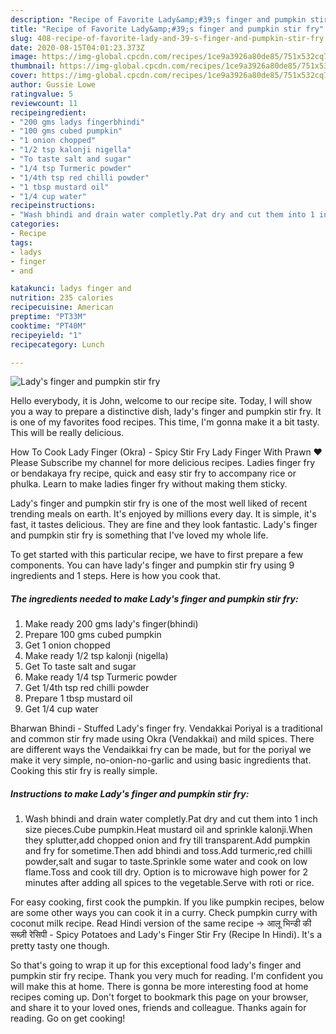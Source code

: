 ```yaml
---
description: "Recipe of Favorite Lady&amp;#39;s finger and pumpkin stir fry"
title: "Recipe of Favorite Lady&amp;#39;s finger and pumpkin stir fry"
slug: 408-recipe-of-favorite-lady-and-39-s-finger-and-pumpkin-stir-fry
date: 2020-08-15T04:01:23.373Z
image: https://img-global.cpcdn.com/recipes/1ce9a3926a80de85/751x532cq70/ladys-finger-and-pumpkin-stir-fry-recipe-main-photo.jpg
thumbnail: https://img-global.cpcdn.com/recipes/1ce9a3926a80de85/751x532cq70/ladys-finger-and-pumpkin-stir-fry-recipe-main-photo.jpg
cover: https://img-global.cpcdn.com/recipes/1ce9a3926a80de85/751x532cq70/ladys-finger-and-pumpkin-stir-fry-recipe-main-photo.jpg
author: Gussie Lowe
ratingvalue: 5
reviewcount: 11
recipeingredient:
- "200 gms ladys fingerbhindi"
- "100 gms cubed pumpkin"
- "1 onion chopped"
- "1/2 tsp kalonji nigella"
- "To taste salt and sugar"
- "1/4 tsp Turmeric powder"
- "1/4th tsp red chilli powder"
- "1 tbsp mustard oil"
- "1/4 cup water"
recipeinstructions:
- "Wash bhindi and drain water completly.Pat dry and cut them into 1 inch size pieces.Cube pumpkin.Heat mustard oil and sprinkle kalonji.When they splutter,add chopped onion and fry till transparent.Add pumpkin and fry for sometime.Then add bhindi and toss.Add turmeric,red chilli powder,salt and sugar to taste.Sprinkle some water and cook on low flame.Toss and cook till dry. Option is to microwave high power for 2 minutes after adding all spices to the vegetable.Serve with roti or rice."
categories:
- Recipe
tags:
- ladys
- finger
- and

katakunci: ladys finger and 
nutrition: 235 calories
recipecuisine: American
preptime: "PT33M"
cooktime: "PT40M"
recipeyield: "1"
recipecategory: Lunch

---
```



![Lady&#39;s finger and pumpkin stir fry](https://img-global.cpcdn.com/recipes/1ce9a3926a80de85/751x532cq70/ladys-finger-and-pumpkin-stir-fry-recipe-main-photo.jpg)

Hello everybody, it is John, welcome to our recipe site. Today, I will show you a way to prepare a distinctive dish, lady&#39;s finger and pumpkin stir fry. It is one of my favorites food recipes. This time, I'm gonna make it a bit tasty. This will be really delicious.

How To Cook Lady Finger (Okra) - Spicy Stir Fry Lady Finger With Prawn ♥ Please Subscribe my channel for more delicious recipes. Ladies finger fry or bendakaya fry recipe, quick and easy stir fry to accompany rice or phulka. Learn to make ladies finger fry without making them sticky.

Lady&#39;s finger and pumpkin stir fry is one of the most well liked of recent trending meals on earth. It's enjoyed by millions every day. It is simple, it's fast, it tastes delicious. They are fine and they look fantastic. Lady&#39;s finger and pumpkin stir fry is something that I've loved my whole life.


To get started with this particular recipe, we have to first prepare a few components. You can have lady&#39;s finger and pumpkin stir fry using 9 ingredients and 1 steps. Here is how you cook that.

<!--inarticleads1-->

##### The ingredients needed to make Lady&#39;s finger and pumpkin stir fry:

1. Make ready 200 gms lady&#39;s finger(bhindi)
1. Prepare 100 gms cubed pumpkin
1. Get 1 onion chopped
1. Make ready 1/2 tsp kalonji (nigella)
1. Get To taste salt and sugar
1. Make ready 1/4 tsp Turmeric powder
1. Get 1/4th tsp red chilli powder
1. Prepare 1 tbsp mustard oil
1. Get 1/4 cup water


Bharwan Bhindi - Stuffed Lady&#39;s finger fry. Vendakkai Poriyal is a traditional and common stir fry made using Okra (Vendakkai) and mild spices. There are different ways the Vendaikkai fry can be made, but for the poriyal we make it very simple, no-onion-no-garlic and using basic ingredients that. Cooking this stir fry is really simple. 

<!--inarticleads2-->

##### Instructions to make Lady&#39;s finger and pumpkin stir fry:

1. Wash bhindi and drain water completly.Pat dry and cut them into 1 inch size pieces.Cube pumpkin.Heat mustard oil and sprinkle kalonji.When they splutter,add chopped onion and fry till transparent.Add pumpkin and fry for sometime.Then add bhindi and toss.Add turmeric,red chilli powder,salt and sugar to taste.Sprinkle some water and cook on low flame.Toss and cook till dry. Option is to microwave high power for 2 minutes after adding all spices to the vegetable.Serve with roti or rice.


For easy cooking, first cook the pumpkin. If you like pumpkin recipes, below are some other ways you can cook it in a curry. Check pumpkin curry with coconut milk recipe. Read Hindi version of the same recipe -&gt; आलू भिन्डी की सब्ज़ी रेसिपी - Spicy Potatoes and Lady&#39;s Finger Stir Fry (Recipe In Hindi). It&#39;s a pretty tasty one though. 

So that's going to wrap it up for this exceptional food lady&#39;s finger and pumpkin stir fry recipe. Thank you very much for reading. I'm confident you will make this at home. There is gonna be more interesting food at home recipes coming up. Don't forget to bookmark this page on your browser, and share it to your loved ones, friends and colleague. Thanks again for reading. Go on get cooking!
